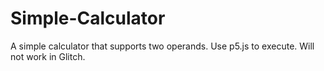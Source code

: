 # Simple-Calculator
A simple calculator that supports two operands.
Use p5.js to execute. Will not work in Glitch.
